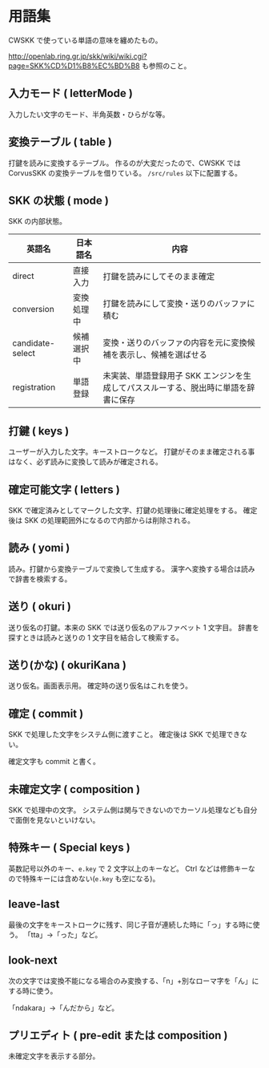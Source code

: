 # 用語集

CWSKK で使っている単語の意味を纏めたもの。

<http://openlab.ring.gr.jp/skk/wiki/wiki.cgi?page=SKK%CD%D1%B8%EC%BD%B8> も参照のこと。

## 入力モード ( letterMode )

入力したい文字のモード、半角英数・ひらがな等。

## 変換テーブル ( table )

打鍵を読みに変換するテーブル。
作るのが大変だったので、CWSKK では CorvusSKK の変換テーブルを借りている。
`/src/rules` 以下に配置する。

## SKK の状態 ( mode )

SKK の内部状態。

| 英語名           | 日本語名   | 内容                                                                                |
| ---------------- | ---------- | ----------------------------------------------------------------------------------- |
| direct           | 直接入力   | 打鍵を読みにしてそのまま確定                                                        |
| conversion       | 変換処理中 | 打鍵を読みにして変換・送りのバッファに積む                                          |
| candidate-select | 候補選択中 | 変換・送りのバッファの内容を元に変換候補を表示し、候補を選ばせる                    |
| registration     | 単語登録   | 未実装、単語登録用子 SKK エンジンを生成してパススルーする、脱出時に単語を辞書に保存 |

## 打鍵 ( keys )

ユーザーが入力した文字。キーストロークなど。
打鍵がそのまま確定される事はなく、必ず読みに変換して読みが確定される。

## 確定可能文字 ( letters )

SKK で確定済みとしてマークした文字、打鍵の処理後に確定処理をする。
確定後は SKK の処理範囲外になるので内部からは削除される。

## 読み ( yomi )

読み。打鍵から変換テーブルで変換して生成する。
漢字へ変換する場合は読みで辞書を検索する。

## 送り ( okuri )

送り仮名の打鍵。本来の SKK では送り仮名のアルファベット 1 文字目。
辞書を探すときは読みと送りの 1 文字目を結合して検索する。

## 送り(かな) ( okuriKana )

送り仮名。画面表示用。
確定時の送り仮名はこれを使う。

## 確定 ( commit )

SKK で処理した文字をシステム側に渡すこと。
確定後は SKK で処理できない。

確定文字も commit と書く。

## 未確定文字 ( composition )

SKK で処理中の文字。
システム側は関与できないのでカーソル処理なども自分で面倒を見ないといけない。

## 特殊キー ( Special keys )

英数記号以外のキー、`e.key` で 2 文字以上のキーなど。
Ctrl などは修飾キーなので特殊キーには含めない(`e.key` も空になる)。

## leave-last

最後の文字をキーストロークに残す、同じ子音が連続した時に「っ」する時に使う。
「tta」→「った」など。

## look-next

次の文字では変換不能になる場合のみ変換する、「n」+別なローマ字を「ん」にする時に使う。

「ndakara」→「んだから」など。

## プリエディト ( pre-edit または composition )

未確定文字を表示する部分。
